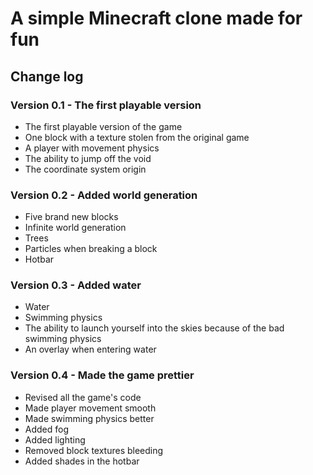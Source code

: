 ﻿# A simple Minecraft clone made for fun
## Change log
### Version 0.1 - The first playable version
- The first playable version of the game
- One block with a texture stolen from the original game
- A player with movement physics
- The ability to jump off the void
- The coordinate system origin
### Version 0.2 - Added world generation
- Five brand new blocks
- Infinite world generation
- Trees
- Particles when breaking a block
- Hotbar
### Version 0.3 - Added water
- Water
- Swimming physics
- The ability to launch yourself into the skies because of the bad swimming physics
- An overlay when entering water
### Version 0.4 - Made the game prettier
- Revised all the game's code
- Made player movement smooth
- Made swimming physics better
- Added fog
- Added lighting
- Removed block textures bleeding
- Added shades in the hotbar